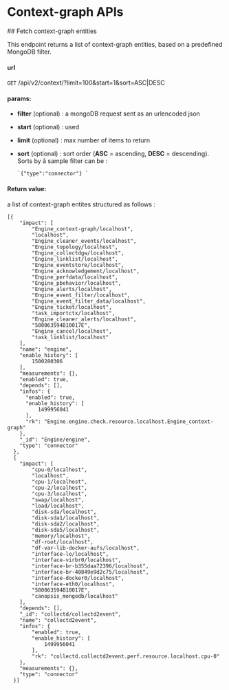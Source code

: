 # Context-graph APIs



## Fetch context-graph entities


This endpoint returns a list of context-graph entities, based on a predefined MongoDB filter.


#### url
  `GET` /api/v2/context/<filter>?limit=100&start=1&sort=ASC|DESC

#### params:

- **filter** (optional) : a mongoDB request sent as an urlencoded json
- **start**  (optional) : used
- **limit**  (optional) : max number of items to return
- **sort**   (optional) : sort order (__ASC__ = ascending, __DESC__ = descending). Sorts by
â sample filter can be :


      `{"type":"connector"} `


#### Return value:

a list of context-graph entites structured as follows :

    [{
        "impact": [
            "Engine_context-graph/localhost",
            "localhost",
            "Engine_cleaner_events/localhost",
            "Engine_topology/localhost",
            "Engine_collectdgw/localhost",
            "Engine_linklist/localhost",
            "Engine_eventstore/localhost",
            "Engine_acknowledgement/localhost",
            "Engine_perfdata/localhost",
            "Engine_pbehavior/localhost",
            "Engine_alerts/localhost",
            "Engine_event_filter/localhost",
            "Engine_event_filter_data/localhost",
            "Engine_ticket/localhost",
            "task_importctx/localhost",
            "Engine_cleaner_alerts/localhost",
            "580063594B10017E",
            "Engine_cancel/localhost",
            "task_linklist/localhost"
        ],
        "name": "engine",
        "enable_history": [
            1500280306
        ],
        "measurements": {},
        "enabled": true,
        "depends": [],
        "infos": {
          "enabled": true,
          "enable_history": [
              1499956041
          ],
          "rk": "Engine.engine.check.resource.localhost.Engine_context-graph"
        },
        "_id": "Engine/engine",
        "type": "connector"
      },
      {
        "impact": [
            "cpu-0/localhost",
            "localhost",
            "cpu-1/localhost",
            "cpu-2/localhost",
            "cpu-3/localhost",
            "swap/localhost",
            "load/localhost",
            "disk-sda/localhost",
            "disk-sda1/localhost",
            "disk-sda2/localhost",
            "disk-sda5/localhost",
            "memory/localhost",
            "df-root/localhost",
            "df-var-lib-docker-aufs/localhost",
            "interface-lo/localhost",
            "interface-virbr0/localhost",
            "interface-br-b355daa72396/localhost",
            "interface-br-40849e9d2c75/localhost",
            "interface-docker0/localhost",
            "interface-eth0/localhost",
            "580063594B10017E",
            "canopsis_mongodb/localhost"
        ],
        "depends": [],
        "_id": "collectd/collectd2event",
        "name": "collectd2event",
        "infos": {
            "enabled": true,
            "enable_history": [
                1499956041
            ],
            "rk": "collectd.collectd2event.perf.resource.localhost.cpu-0"
        },
        "measurements": {},
        "type": "connector"
      }]
